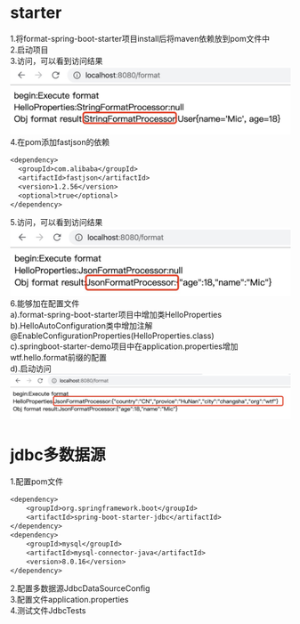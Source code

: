 # starter
1.将format-spring-boot-starter项目install后将maven依赖放到pom文件中  
2.启动项目  
3.访问，可以看到访问结果  
![image](https://github.com/wtf15/MyTest/blob/master/images/49AE55B4-0BDB-4853-AEC3-5EC92A5F3C0E.png)  
4.在pom添加fastjson的依赖  
```
<dependency>  
  <groupId>com.alibaba</groupId>  
  <artifactId>fastjson</artifactId>  
  <version>1.2.56</version>  
  <optional>true</optional>  
</dependency>
```
5.访问，可以看到访问结果  
![image](https://github.com/wtf15/MyTest/blob/master/images/5FDD2AC5-F802-4FCD-972A-EBE1A316B931.png)  
6.能够加在配置文件  
a).format-spring-boot-starter项目中增加类HelloProperties  
b).HelloAutoConfiguration类中增加注解@EnableConfigurationProperties(HelloProperties.class)  
c).springboot-starter-demo项目中在application.properties增加wtf.hello.format前缀的配置  
d).启动访问  
![image](https://github.com/wtf15/MyTest/blob/master/images/0F20AB7D-BD21-479D-AAF0-E14BE9190018.png)  
  
  
# jdbc多数据源  
1.配置pom文件  
```
<dependency>
    <groupId>org.springframework.boot</groupId>
    <artifactId>spring-boot-starter-jdbc</artifactId>
</dependency>
<dependency>
    <groupId>mysql</groupId>
    <artifactId>mysql-connector-java</artifactId>
    <version>8.0.16</version>
</dependency>
```
2.配置多数据源JdbcDataSourceConfig  
3.配置文件application.properties  
4.测试文件JdbcTests  

        
